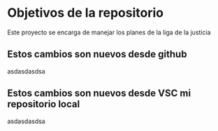 # Objetivos de la repositorio

Este proyecto se encarga de manejar los planes de la liga de la justicia


## Estos cambios son nuevos desde github
asdasdasdsa
## Estos cambios son nuevos desde VSC mi repositorio local
asdasdasdsa
